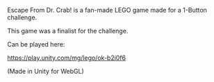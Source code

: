 Escape From Dr. Crab! is a fan-made LEGO game made for a 1-Button challenge.

This game was a finalist for the challenge.

Can be played here:

https://play.unity.com/mg/lego/ok-b2i0f6

(Made in Unity for WebGL)
